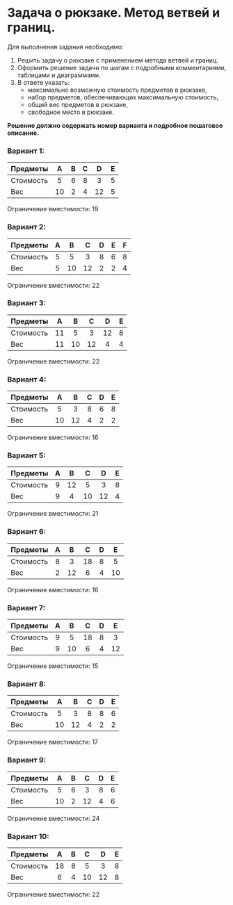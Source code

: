 # Задача о рюкзаке. Метод ветвей и границ.

Для выполнения задания необходимо: 
1. Решить задачу о рюкзаке с применением метода ветвей и границ.
2. Оформить решение задачи по шагам с подробными комментариями, таблицами и диаграммами.
3. В ответе указать:
   - максимально возможную стоимость предметов в рюкзаке,
   - набор предметов, обеспечивающих максимальную стоимость,
   - общий вес предметов в рюкзаке,
   - свободное место в рюкзаке.


**Решение должно содержать номер варианта и подробное пошаговое описание.**

### Вариант 1:

| Предметы  |  A  | B | C | D  | E |
|:----------|:---:|:-:|:-:|:--:|:-:|
| Стоимость |  5  | 6 | 8 | 3  | 5 |
| Вес       | 10  | 2 | 4 | 12 | 5 |

Ограничение вместимости: 19

### Вариант 2:

| Предметы  | A | B  |  C  | D | E | F |
|:----------|:-:|:--:|:---:|:-:|:-:|:-:|
| Стоимость | 5 | 5  |  3  | 8 | 6 | 8 |
| Вес       | 5 | 10 | 12  | 2 | 2 | 4 |

Ограничение вместимости: 22

### Вариант 3:

| Предметы  | A  | B  | C  | D  | E |
|:----------|:--:|:--:|:--:|:--:|:-:|
| Стоимость | 11 | 5  | 3  | 12 | 8 |
| Вес       | 11 | 10 | 12 | 4  | 4 |

Ограничение вместимости: 22

### Вариант 4:

| Предметы  |  A  | B  | C | D | E |
|:----------|:---:|:--:|:-:|:-:|:-:|
| Стоимость |  5  | 3  | 8 | 6 | 8 |
| Вес       | 10  | 12 | 4 | 2 | 2 |

Ограничение вместимости: 16

### Вариант 5:

| Предметы  | A | B  | C  | D  | E |
|:----------|:-:|:--:|:--:|:--:|:-:|
| Стоимость | 9 | 12 | 5  | 3  | 8 |
| Вес       | 9 | 4  | 10 | 12 | 4 |

Ограничение вместимости: 21

### Вариант 6:

| Предметы  | A | B  | C  | D | E  |
|:----------|:-:|:--:|:--:|:-:|:--:|
| Стоимость | 8 | 3  | 18 | 8 | 5  |
| Вес       | 2 | 12 | 6  | 4 | 10 |

Ограничение вместимости: 16

### Вариант 7:

| Предметы  | A | B  | C  | D | E  |
|:----------|:-:|:--:|:--:|:-:|:--:|
| Стоимость | 9 | 5  | 18 | 8 | 3  |
| Вес       | 9 | 10 | 6  | 4 | 12 |

Ограничение вместимости: 15

### Вариант 8:

| Предметы  |  A  | B  | C | D | E |
|:----------|:---:|:--:|:-:|:-:|:-:|
| Стоимость |  5  | 3  | 8 | 8 | 6 |
| Вес       | 10  | 12 | 4 | 2 | 2 |

Ограничение вместимости: 17

### Вариант 9:

| Предметы  |  A  | B |  C  | D | E |
|:----------|:---:|:-:|:---:|:-:|:-:|
| Стоимость |  5  | 6 |  3  | 8 | 6 |
| Вес       | 10  | 2 | 12  | 4 | 6 |

Ограничение вместимости: 24

### Вариант 10:

| Предметы  | A  | B | C  | D  | E |
|:----------|:--:|:-:|:--:|:--:|:-:|
| Стоимость | 18 | 8 | 5  | 3  | 8 |
| Вес       | 6  | 4 | 10 | 12 | 8 |

Ограничение вместимости: 22
